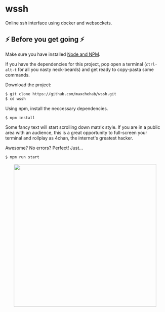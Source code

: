 # wssh
Online ssh interface using docker and websockets.

## ⚡ Before you get going ⚡
Make sure you have installed [Node and NPM](https://www.npmjs.com/get-npm).

If you have the dependencies for this project, pop open a terminal (`ctrl-alt-t` for all you nasty neck-beards) and get ready to copy-pasta some commands.

Download the project:
```bash
$ git clone https://github.com/maxchehab/wssh.git
$ cd wssh
```
Using npm, install the neccessary dependencies.
```bash
$ npm install
```
Some fancy text will start scrolling down matrix style. If you are in a public area with an audience, this is a great opportunity to full-screen your terminal and rollplay as 4chan, the internet's greatest hacker.

Awesome? No errors? Perfect! Just...
```bash
$ npm run start
```
<p align="center">
  <img src="https://media.giphy.com/media/l46C6sdSa5DVSJnLG/giphy.gif" width="450px" />
</p>
